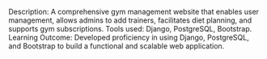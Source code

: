 Description: A comprehensive gym management website that enables user management, allows 
admins to add trainers, facilitates diet planning, and supports gym subscriptions. 
Tools used:  Django, PostgreSQL, Bootstrap.  
Learning Outcome: Developed proficiency in using Django, PostgreSQL, and Bootstrap to build a 
functional and scalable web application. 

